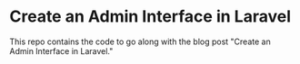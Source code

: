 Create an Admin Interface in Laravel
====================================
This repo contains the code to go along with the blog post "Create an Admin Interface in Laravel."
